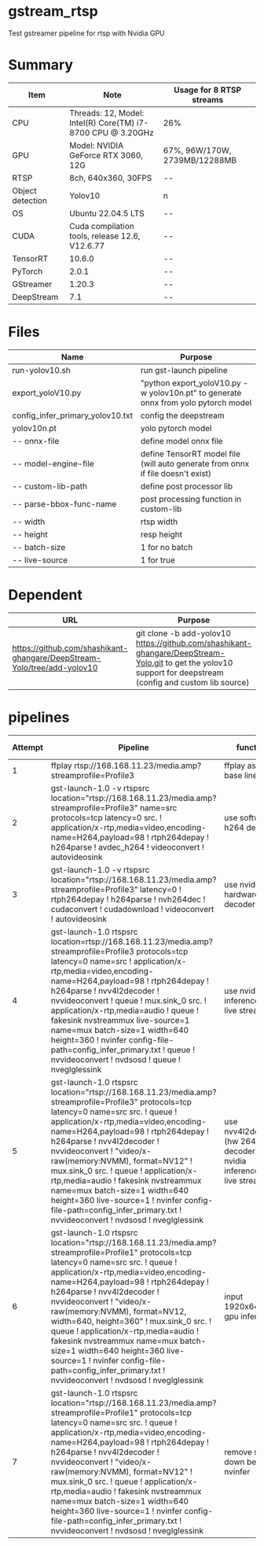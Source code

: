 # gstream_rtsp
Test gstreamer pipeline for rtsp with Nvidia GPU

# Summary
Item | Note | Usage for 8 RTSP streams
--- | --- | ---
CPU | Threads: 12, Model: Intel(R) Core(TM) i7-8700 CPU @ 3.20GHz | 26%
GPU | Model: NVIDIA GeForce RTX 3060, 12G | 67%, 96W/170W, 2739MB/12288MB
RTSP | 8ch, 640x360, 30FPS | --
Object detection | Yolov10 | n
OS | Ubuntu 22.04.5 LTS | --
CUDA | Cuda compilation tools, release 12.6, V12.6.77 | --
TensorRT | 10.6.0 | --
PyTorch | 2.0.1 | --
GStreamer | 1.20.3 | --
DeepStream | 7.1 | --

# Files
Name | Purpose
--- | ---
run-yolov10.sh | run gst-launch pipeline
export_yoloV10.py | "python export_yoloV10.py -w yolov10n.pt" to generate onnx from yolo pytorch model
config_infer_primary_yolov10.txt | config the deepstream 
yolov10n.pt |  yolo pytorch model
-- onnx-file | define model onnx file
-- model-engine-file | define TensorRT model file (will auto generate from onnx if file doesn't exist)
-- custom-lib-path | define post processor lib
-- parse-bbox-func-name | post processing function in custom-lib
-- width | rtsp width
-- height | resp height
-- batch-size | 1 for no batch
-- live-source | 1 for true

# Dependent
URL | Purpose
--- | ---
https://github.com/shashikant-ghangare/DeepStream-Yolo/tree/add-yolov10 | git clone -b add-yolov10 https://github.com/shashikant-ghangare/DeepStream-Yolo.git to get the yolov10 support for deepstream (config and custom lib source)

# pipelines
Attempt | Pipeline | function | CPU% , GPU%
--- | --- | --- | --- 
1 | ffplay rtsp://168.168.11.23/media.amp?streamprofile=Profile3 | ffplay as rtsp base line | 14.5%
2 |gst-launch-1.0 -v rtspsrc location="rtsp://168.168.11.23/media.amp?streamprofile=Profile3" name=src protocols=tcp latency=0 src. ! application/x-rtp,media=video,encoding-name=H264,payload=98 ! rtph264depay ! h264parse ! avdec_h264 ! videoconvert ! autovideosink | use software h264 decoder | 18.5%
3 | gst-launch-1.0 -v   rtspsrc location="rtsp://168.168.11.23/media.amp?streamprofile=Profile3" latency=0 !   rtph264depay ! h264parse ! nvh264dec !   cudaconvert ! cudadownload ! videoconvert ! autovideosink | use nvidia hardware decoder | 6.3%
4 | gst-launch-1.0   rtspsrc location=rtsp://168.168.11.23/media.amp?streamprofile=Profile3  protocols=tcp latency=0 name=src !   application/x-rtp,media=video,encoding-name=H264,payload=98 !    rtph264depay ! h264parse ! nvv4l2decoder !   nvvideoconvert ! queue !  mux.sink_0   src. ! application/x-rtp,media=audio ! queue !   fakesink   nvstreammux live-source=1 name=mux batch-size=1 width=640 height=360 !    nvinfer config-file-path=config_infer_primary.txt ! queue !  nvvideoconvert !     nvdsosd ! queue ! nveglglessink | use nvidia inference and live stream | CPU 14.3%, GPU 3%
5 | gst-launch-1.0     rtspsrc location="rtsp://168.168.11.23/media.amp?streamprofile=Profile3"             protocols=tcp latency=0 name=src          src. ! queue               ! application/x-rtp,media=video,encoding-name=H264,payload=98               ! rtph264depay               ! h264parse               ! nvv4l2decoder               ! nvvideoconvert               ! "video/x-raw(memory:NVMM), format=NV12"               ! mux.sink_0          src. ! queue               ! application/x-rtp,media=audio               ! fakesink     nvstreammux name=mux batch-size=1 width=640 height=360 live-source=1    ! nvinfer config-file-path=config_infer_primary.txt     ! nvvideoconvert     ! nvdsosd     ! nveglglessink | use nvv4l2decoder (hw 264 decoder) nvidia inference and live stream | CPU 14.3%, GPU 3%
6 | gst-launch-1.0   rtspsrc location="rtsp://168.168.11.23/media.amp?streamprofile=Profile1" protocols=tcp latency=0 name=src     src. ! queue          ! application/x-rtp,media=video,encoding-name=H264,payload=98          ! rtph264depay          ! h264parse          ! nvv4l2decoder          ! nvvideoconvert          ! "video/x-raw(memory:NVMM), format=NV12, width=640, height=360"          ! mux.sink_0     src. ! queue          ! application/x-rtp,media=audio          ! fakesink   nvstreammux name=mux batch-size=1 width=640 height=360 live-source=1   ! nvinfer config-file-path=config_infer_primary.txt   ! nvvideoconvert   ! nvdsosd   ! nveglglessink | input 1920x640 , gpu infer | CPU 20%, GPU 3% |
7 | gst-launch-1.0 rtspsrc location="rtsp://168.168.11.23/media.amp?streamprofile=Profile1" protocols=tcp latency=0 name=src src. ! queue ! application/x-rtp,media=video,encoding-name=H264,payload=98 ! rtph264depay ! h264parse ! nvv4l2decoder ! nvvideoconvert ! "video/x-raw(memory:NVMM), format=NV12" ! mux.sink_0 src. ! queue ! application/x-rtp,media=audio ! fakesink nvstreammux name=mux batch-size=1 width=640 height=360 live-source=1 ! nvinfer config-file-path=config_infer_primary.txt ! nvvideoconvert ! nvdsosd ! nveglglessink | remove scaled down before nvinfer | CPU 20%, GPU3% |
